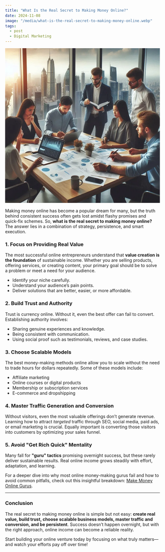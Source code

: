 ```yaml
---
title: "What Is the Real Secret to Making Money Online?"
date: 2024-11-08
image: "/media/what-is-the-real-secret-to-making-money-online.webp"
tags:
  - post
  - Digital Marketing
---
```


![What Is the Real Secret to Making Money Online?](/media/what-is-the-real-secret-to-making-money-online.webp)

Making money online has become a popular dream for many, but the truth behind consistent success often gets lost amidst flashy promises and quick-fix schemes. So, **what is the real secret to making money online?** The answer lies in a combination of strategy, persistence, and smart execution.

### 1. Focus on Providing Real Value
The most successful online entrepreneurs understand that **value creation is the foundation** of sustainable income. Whether you are selling products, offering services, or creating content, your primary goal should be to solve a problem or meet a need for your audience.

- Identify your niche carefully.
- Understand your audience’s pain points.
- Deliver solutions that are better, easier, or more affordable.

### 2. Build Trust and Authority
Trust is currency online. Without it, even the best offer can fail to convert. Establishing authority involves:

- Sharing genuine experiences and knowledge.
- Being consistent with communication.
- Using social proof such as testimonials, reviews, and case studies.

### 3. Choose Scalable Models
The best money-making methods online allow you to scale without the need to trade hours for dollars repeatedly. Some of these models include:

- Affiliate marketing
- Online courses or digital products
- Membership or subscription services
- E-commerce and dropshipping

### 4. Master Traffic Generation and Conversion
Without visitors, even the most valuable offerings don’t generate revenue. Learning how to attract *targeted* traffic through SEO, social media, paid ads, or email marketing is crucial. Equally important is converting those visitors into customers by optimizing your sales funnel.

### 5. Avoid "Get Rich Quick" Mentality
Many fall for **"guru" tactics** promising overnight success, but these rarely deliver sustainable results. Real online income grows steadily with effort, adaptation, and learning.

For a deeper dive into why most online money-making gurus fail and how to avoid common pitfalls, check out this insightful breakdown: [Make Money Online Gurus](https://supertotallyawesome.com/posts/make-money-online-gurus/).

---

### Conclusion

The real secret to making money online is simple but not easy: **create real value, build trust, choose scalable business models, master traffic and conversion, and be persistent**. Success doesn’t happen overnight, but with the right approach, online income can become a reliable reality.

Start building your online venture today by focusing on what truly matters—and watch your efforts pay off over time!
